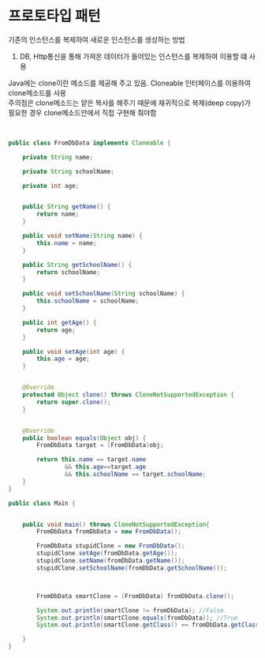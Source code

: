 프로토타입 패턴
====


기존의 인스턴스를 복제하여 새로운 인스턴스를 생성하는 방법

1. DB, Http통신을 통해 가져온 데이터가 들어있는 인스턴스를 복제하여 이용할 떄 사용

Java에는 clone이란 메소드를 제공해 주고 있음. Cloneable 인터페이스를 이용하여 clone메소드를 사용
<br>
주의점은 clone메소드는 얕은 복사를 해주기 때문에 재귀적으로 복제(deep copy)가 필요한 경우 clone메소드안에서 직접 구현해 줘야함

<br>

```java
public class FromDbData implements Cloneable {

    private String name;

    private String schoolName;

    private int age;


    public String getName() {
        return name;
    }

    public void setName(String name) {
        this.name = name;
    }

    public String getSchoolName() {
        return schoolName;
    }

    public void setSchoolName(String schoolName) {
        this.schoolName = schoolName;
    }

    public int getAge() {
        return age;
    }

    public void setAge(int age) {
        this.age = age;
    }


    @Override
    protected Object clone() throws CloneNotSupportedException {
        return super.clone();
    }


    @Override
    public boolean equals(Object obj) {
        FromDbData target = (FromDbData)obj;

        return this.name == target.name
                && this.age==target.age
                && this.schoolName == target.schoolName;
    }
}
```


```java
public class Main {


    public void main() throws CloneNotSupportedException{
        FromDbData fromDbData = new FromDbData();

        FromDbData stupidClone = new FromDbData();
        stupidClone.setAge(fromDbData.getAge());
        stupidClone.setName(fromDbData.getName());
        stupidClone.setSchoolName(fromDbData.getSchoolName());



        FromDbData smartClone = (FromDbData) fromDbData.clone();

        System.out.println(smartClone != fromDbData); //False
        System.out.println(smartClone.equals(fromDbData)); //True
        System.out.println(smartClone.getClass() == fromDbData.getClass()); //True

    }
}
```
